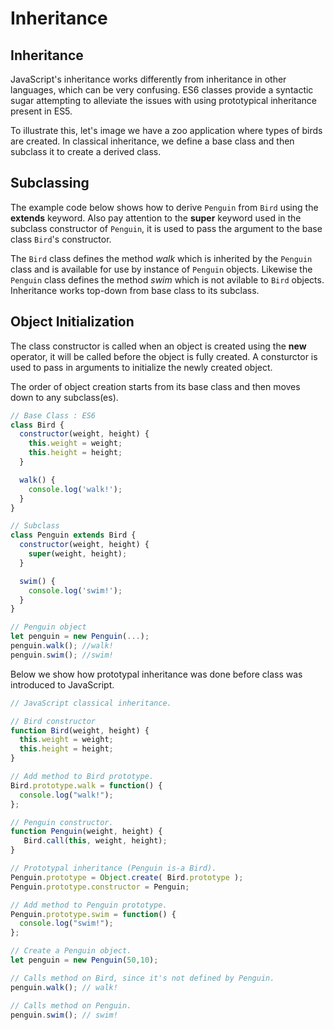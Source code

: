 # Inheritance

## Inheritance

JavaScript's inheritance works differently from inheritance in other languages, which can be very confusing. ES6 classes provide a syntactic sugar attempting to alleviate the issues with using prototypical inheritance present in ES5.

To illustrate this, let's image we have a zoo application where types of birds are created. In classical inheritance, we define a base class and then subclass it to create a derived class.

## Subclassing

The example code below shows how to derive `Penguin` from `Bird` using the **extends** keyword. Also pay attention to the **super** keyword used in the subclass constructor of `Penguin`, it is used to pass the argument to the base class `Bird`'s constructor.

The `Bird` class defines the method _walk_ which is inherited by the `Penguin` class and is available for use by instance of `Penguin` objects. Likewise the `Penguin` class defines the method _swim_ which is not avilable to `Bird` objects. Inheritance works top-down from base class to its subclass.

## Object Initialization

The class constructor is called when an object is created using the **new** operator, it will be called before the object is fully created. A consturctor is used to pass in arguments to initialize the newly created object.

The order of object creation starts from its base class and then moves down to any subclass\(es\).

```javascript
// Base Class : ES6
class Bird {
  constructor(weight, height) {
    this.weight = weight;
    this.height = height;
  }

  walk() {
    console.log('walk!');
  }
}

// Subclass
class Penguin extends Bird {
  constructor(weight, height) {
    super(weight, height);
  }

  swim() {
    console.log('swim!');
  }
}

// Penguin object
let penguin = new Penguin(...);
penguin.walk(); //walk!
penguin.swim(); //swim!
```

Below we show how prototypal inheritance was done before class was introduced to JavaScript.

```javascript
// JavaScript classical inheritance.

// Bird constructor
function Bird(weight, height) {
  this.weight = weight;
  this.height = height;
}

// Add method to Bird prototype.
Bird.prototype.walk = function() {
  console.log("walk!");
};

// Penguin constructor.
function Penguin(weight, height) {
   Bird.call(this, weight, height);
}

// Prototypal inheritance (Penguin is-a Bird).
Penguin.prototype = Object.create( Bird.prototype );
Penguin.prototype.constructor = Penguin;

// Add method to Penguin prototype.
Penguin.prototype.swim = function() {
  console.log("swim!");
};

// Create a Penguin object.
let penguin = new Penguin(50,10);

// Calls method on Bird, since it's not defined by Penguin.
penguin.walk(); // walk!

// Calls method on Penguin.
penguin.swim(); // swim!
```

